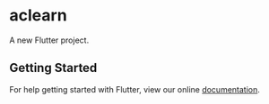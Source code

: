 # aclearn

A new Flutter project.

## Getting Started

For help getting started with Flutter, view our online
[documentation](https://flutter.io/).

